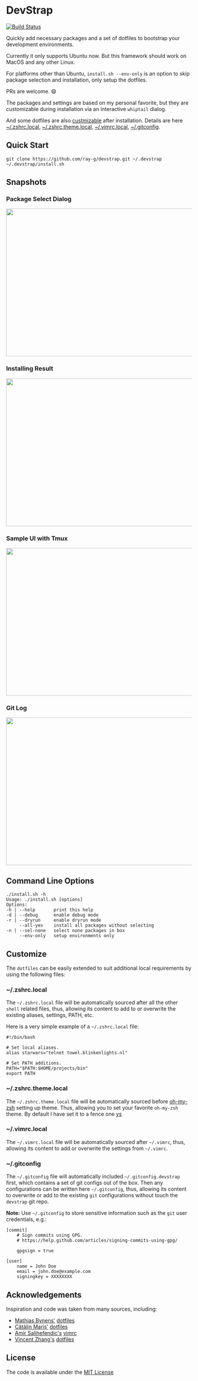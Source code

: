 # DevStrap

[![Build Status](https://travis-ci.org/ray-g/devstrap.svg?branch=master)](https://travis-ci.org/ray-g/devstrap)

Quickly add necessary packages and a set of dotfiles to
bootstrap your development environments.

Currently it only supports Ubuntu now. But this framework should
work on MacOS and any other Linux.

For platforms other than Ubuntu, `install.sh --env-only` is an option
to skip package selection and installation, only setup the dotfiles.

PRs are welcome. :smile:

The packages and settings are based on my personal favorite,
but they are customizable during installation via an
interactive `whiptail` dialog.

And some dotfiles are also [custmizable](#customize) after installation.
Details are here
[~/.zshrc.local](#zshrclocal),
[~/.zshrc.theme.local](#zshrcthemelocal),
[~/.vimrc.local](#vimrclocal),
[~/.gitconfig](#gitconfig).

## Quick Start

```shell
git clone https://github.com/ray-g/devstrap.git ~/.devstrap
~/.devstrap/install.sh
```

## Snapshots

### Package Select Dialog

<img src="https://github.com/ray-g/devstrap/blob/master/docs/snapshots/package_box.PNG" width="600" height="400">

### Installing Result

<img src="https://github.com/ray-g/devstrap/blob/master/docs/snapshots/installing.PNG" width="600" height="400">

### Sample UI with Tmux

<img src="https://github.com/ray-g/devstrap/blob/master/docs/snapshots/layout.PNG" width="600" height="400">

### Git Log

<img src="https://github.com/ray-g/devstrap/blob/master/docs/snapshots/git_log.PNG" width="600" height="400">

## Command Line Options

```text
./install.sh -h
Usage: ./install.sh [options]
Options:
-h | --help       print this help
-d | --debug      enable debug mode
-r | --dryrun     enable dryrun mode
     --all-yes    install all packages without selecting
-n | --sel-none   select none packages in box
     --env-only   setup environments only
```

## Customize

The `dotfiles` can be easily extended to suit additional
local requirements by using the following files:

### ~/.zshrc.local

The `~/.zshrc.local` file will be automatically sourced after
all the other `shell` related files, thus, allowing its content
to add to or overwrite the existing aliases, settings, PATH, etc.

Here is a very simple example of a `~/.zshrc.local` file:

```shell
#!/bin/bash

# Set local aliases.
alias starwars="telnet towel.blinkenlights.nl"

# Set PATH additions.
PATH="$PATH:$HOME/projects/bin"
export PATH
```

### ~/.zshrc.theme.local

The `~/.zshrc.theme.local` file will be automatically sourced before
[oh-my-zsh](https://github.com/robbyrussell/oh-my-zsh) setting up theme.
Thus, allowing you to set your favorite `oh-my-zsh` theme.
By default I have set it to a fence one [ys](https://github.com/robbyrussell/oh-my-zsh/wiki/themes#ys)

### ~/.vimrc.local

The `~/.vimrc.local` file will be automatically sourced after
`~/.vimrc`, thus, allowing its content to add or overwrite the
settings from `~/.vimrc`.

### ~/.gitconfig

The `~/.gitconfig` file will automatically included `~/.gitconfig.devstrap` first,
which contains a set of git configs out of the box.
Then any configurations can be written here `~/.gitconfig`, thus, allowing its
content to overwrite or add to the existing `git` configurations without touch the `devstrap` git repo.

__Note:__ Use `~/.gitconfig` to store sensitive information
such as the `git` user credentials, e.g.:

```shell
[commit]
    # Sign commits using GPG.
    # https://help.github.com/articles/signing-commits-using-gpg/

    gpgsign = true

[user]
    name = John Doe
    email = john.doe@example.com
    signingkey = XXXXXXXX
```

## Acknowledgements

Inspiration and code was taken from many sources, including:

* [Mathias Bynens'](https://github.com/mathiasbynens) [dotfiles](https://github.com/mathiasbynens/dotfiles)
* [Cătălin Mariș'](https://github.com/alrra) [dotfiles](https://github.com/alrra/dotfiles)
* [Amir Salihefendic's](https://github.com/amix) [vimrc](https://github.com/amix/vimrc)
* [Vincent Zhang's](https://github.com/seagle0128) [dotfiles](https://github.com/seagle0128/dotfiles)

## License

The code is available under the [MIT License](LICENSE)
